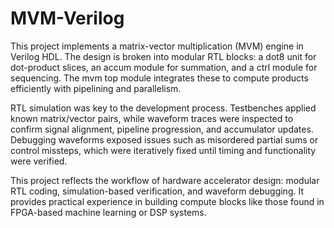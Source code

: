 # MVM-Verilog
This project implements a matrix-vector multiplication (MVM) engine in Verilog HDL. The design is broken into modular RTL blocks: a dot8 unit for dot-product slices, an accum module for summation, and a ctrl module for sequencing. The mvm top module integrates these to compute products efficiently with pipelining and parallelism.

RTL simulation was key to the development process. Testbenches applied known matrix/vector pairs, while waveform traces were inspected to confirm signal alignment, pipeline progression, and accumulator updates. Debugging waveforms exposed issues such as misordered partial sums or control missteps, which were iteratively fixed until timing and functionality were verified.

This project reflects the workflow of hardware accelerator design: modular RTL coding, simulation-based verification, and waveform debugging. It provides practical experience in building compute blocks like those found in FPGA-based machine learning or DSP systems.
